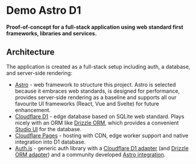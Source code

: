 # Demo Astro D1

**Proof-of-concept for a full-stack application using web standard first frameworks, libraries and services.**

## Architecture

The application is created as a full-stack setup including auth, a database, and server-side rendering:

- [Astro](https://astro.build/) - web framework to structure this project. Astro is selected because it embraces web standards, is designed for performance, provides server-side rendering as a baseline and supports all our favourite UI frameworks (React, Vue and Svelte) for future enhancement.
- [Cloudflare D1](https://developers.cloudflare.com/d1/) - edge database based on SQLite web standard. Plays nicely with an ORM like [Drizzle ORM](https://orm.drizzle.team/), which provides a convenient [Studio UI](https://orm.drizzle.team/drizzle-studio/overview) for the database.
- [Cloudflare Pages](https://developers.cloudflare.com/pages/) - hosting with CDN, edge worker support and native integration into D1 database.
- [Auth.js](https://authjs.dev/) - generic auth library with a [Cloudflare D1 adapter](https://authjs.dev/reference/adapter/d1) (and [Drizzle ORM adapter](https://authjs.dev/reference/adapter/drizzle)) and a community developed [Astro integration](https://github.com/nowaythatworked/auth-astro).
